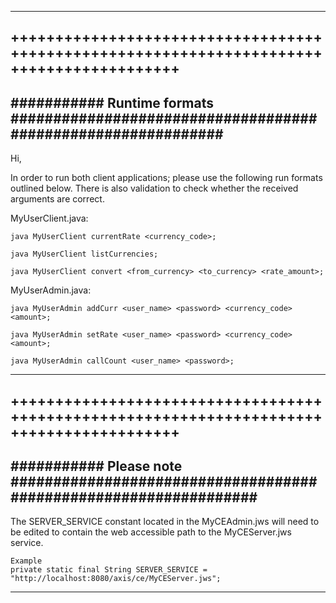 -----------------------------------------------------------------------------------------
+++++++++++++++++++++++++++++++++++++++++++++++++++++++++++++++++++++++++++++++++++++++++
-----------------------------------------------------------------------------------------
########### Runtime formats #############################################################
-----------------------------------------------------------------------------------------
Hi,

In order to run both client applications; please use the following run formats outlined below.
There is also validation to check whether the received arguments are correct.


MyUserClient.java:

	java MyUserClient currentRate <currency_code>;
	
	java MyUserClient listCurrencies;

	java MyUserClient convert <from_currency> <to_currency> <rate_amount>;

	
MyUserAdmin.java:

	java MyUserAdmin addCurr <user_name> <password> <currency_code> <amount>;

	java MyUserAdmin setRate <user_name> <password> <currency_code> <amount>;

	java MyUserAdmin callCount <user_name> <password>;


-----------------------------------------------------------------------------------------
+++++++++++++++++++++++++++++++++++++++++++++++++++++++++++++++++++++++++++++++++++++++++
-----------------------------------------------------------------------------------------
########### Please note #################################################################
-----------------------------------------------------------------------------------------
The SERVER_SERVICE constant located in the MyCEAdmin.jws will need to be edited to contain 
the web accessible path to the MyCEServer.jws service.

	Example
	private static final String SERVER_SERVICE = "http://localhost:8080/axis/ce/MyCEServer.jws";

-----------------------------------------------------------------------------------------